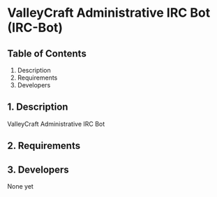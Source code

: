 ValleyCraft Administrative IRC Bot (IRC-Bot)
============================================================

## Table of Contents
1. Description
2. Requirements
3. Developers

## 1. Description
ValleyCraft Administrative IRC Bot

## 2. Requirements



## 3. Developers
None yet